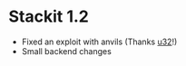 # Stackit 1.2
- Fixed an exploit with anvils (Thanks [u32](https://github.com/unsigned-32-bit-integer)!)
- Small backend changes